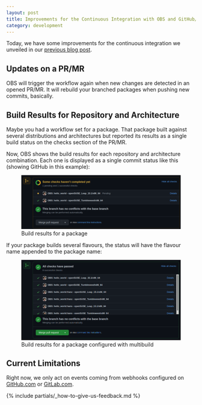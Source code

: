 ```yaml
---
layout: post
title: Improvements for the Continuous Integration with OBS and GitHub/GitLab
category: development
---
```


Today, we have some improvements for the continuous integration we unveiled in our [previous blog post](https://openbuildservice.org/2021/05/31/scm-integration/).

## Updates on a PR/MR

OBS will trigger the workflow again when new changes are detected in an opened PR/MR. It will rebuild your branched packages when pushing new commits, basically.

## Build Results for Repository and Architecture

Maybe you had a workflow set for a package. That package built against several distributions and architectures but reported its results as a single build status on the checks section of the PR/MR. 

Now, OBS shows the build results for each repository and architecture combination. Each one is displayed as a single commit status like this (showing GitHub in this example):

<figure>
	<img src="/images/posts/blog-post-about-reporting-repositories-architectures-and-reacting-to-updates-in-a-pr/commit_status.png" alt="Build results for a package" width="1000px" />
	<figcaption>Build results for a package</figcaption>
</figure>
	
If your package builds several flavours, the status will have the flavour name appended to the package name:

<figure>
	<img src="/images/posts/blog-post-about-reporting-repositories-architectures-and-reacting-to-updates-in-a-pr/commit_status_multibuild.png" alt="Build results for a package with multibuild configuration" width="1000px" />
	<figcaption>Build results for a package configured with multibuild</figcaption>
</figure>
	
## Current Limitations

Right now, we only act on events coming from webhooks configured on [GitHub.com](https://github.com) or [GitLab.com](https://gitlab.com).

{% include partials/_how-to-give-us-feedback.md %}
